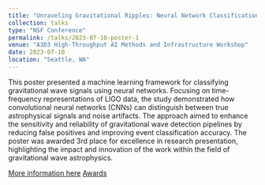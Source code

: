 ```yaml
---
title: "Unraveling Gravitational Ripples: Neural Network Classification"
collection: talks
type: "NSF Conference"
permalink: /talks/2023-07-10-poster-1
venue: "A3D3 High-Throughput AI Methods and Infrastructure Workshop"
date: 2023-07-10
location: "Seattle, WA"
---
```


This poster presented a machine learning framework for classifying gravitational wave signals using neural networks. Focusing on time-frequency representations of LIGO data, the study demonstrated how convolutional neural networks (CNNs) can distinguish between true astrophysical signals and noise artifacts. The approach aimed to enhance the sensitivity and reliability of gravitational wave detection pipelines by reducing false positives and improving event classification accuracy. The poster was awarded 3rd place for excellence in research presentation, highlighting the impact and innovation of the work within the field of gravitational wave astrophysics.

[More information here](https://indico.cern.ch/event/1282754/overview)
[Awards](https://indico.cern.ch/event/1282754/contributions/5467161/attachments/2685841/4659915/A3D3%20Workshop%20Poster%20Award%20Presentation.pdf)
